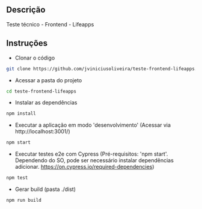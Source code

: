 ## Descrição

Teste técnico - Frontend - Lifeapps

## Instruções

- Clonar o código
```sh
git clone https://github.com/jviniciusoliveira/teste-frontend-lifeapps.git
```

- Acessar a pasta do projeto
```sh
cd teste-frontend-lifeapps
```

- Instalar as dependências
```sh
npm install
```

- Executar a aplicação em modo 'desenvolvimento' (Acessar via http://localhost:3001/)
```sh
npm start
```

- Executar testes e2e com Cypress (Pré-requisitos: 'npm start'. Dependendo do SO, pode ser necessário instalar dependências adicionar. https://on.cypress.io/required-dependencies)
```sh
npm test
```

- Gerar build (pasta ./dist)
```sh
npm run build 
```
